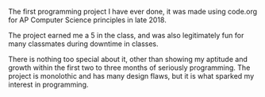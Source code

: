 The first programming project I have ever done, it was made using code.org for AP Computer Science principles in late 2018.

The project earned me a 5 in the class, and was also legitimately fun for many classmates during downtime in classes.

There is nothing too special about it, other than showing my aptitude and growth within the first two to three months of seriously programming. The project is monolothic and has many design flaws, but it is what sparked my interest in programming.
